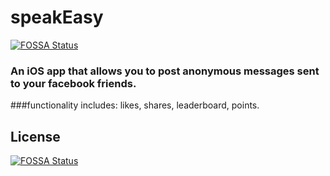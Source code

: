 # speakEasy
[![FOSSA Status](https://app.fossa.io/api/projects/git%2Bgithub.com%2Fdaljeetv%2FspeakEasy.svg?type=shield)](https://app.fossa.io/projects/git%2Bgithub.com%2Fdaljeetv%2FspeakEasy?ref=badge_shield)


### An iOS app that allows you to post anonymous messages sent to your facebook friends.
###functionality includes: likes, shares, leaderboard, points. 


## License
[![FOSSA Status](https://app.fossa.io/api/projects/git%2Bgithub.com%2Fdaljeetv%2FspeakEasy.svg?type=large)](https://app.fossa.io/projects/git%2Bgithub.com%2Fdaljeetv%2FspeakEasy?ref=badge_large)
